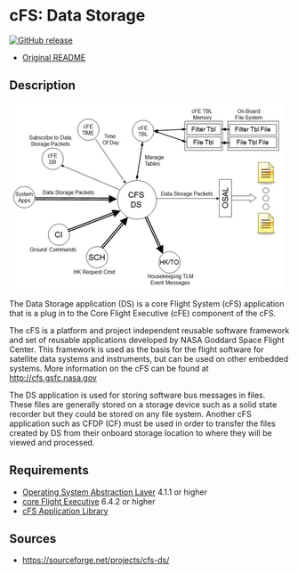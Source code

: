 # cFS: Data Storage

[![GitHub release](https://img.shields.io/github/release/yusend/cfs-ds.svg)](https://github.com/yusend/cfs-ds/releases)

* [Original README](cfs-ds-app-OSS-readme.txt)

## Description

![CFS_DS_Context](docs/dox_src/users_guide/CFS_DS_Context.jpg)

The Data Storage application (DS) is a core Flight System (cFS) application that
is a plug in to the Core Flight Executive (cFE) component of the cFS.

The cFS is a platform and project independent reusable software framework and
set of reusable applications developed by NASA Goddard Space Flight Center. This
framework is used as the basis for the flight software for satellite data
systems and instruments, but can be used on other embedded systems. More
information on the cFS can be found at http://cfs.gsfc.nasa.gov

The DS application is used for storing software bus messages in files. These
files are generally stored on a storage device such as a solid state recorder
but they could be stored on any file system. Another cFS application such as
CFDP (CF) must be used in order to transfer the files created by DS from their
onboard storage location to where they will be viewed and processed.

## Requirements

* [Operating System Abstraction Layer][osal] 4.1.1 or higher
* [core Flight Executive][cfe] 6.4.2 or higher
* [cFS Application Library][cfs_lib]

## Sources

* https://sourceforge.net/projects/cfs-ds/

[osal]: https://github.com/yusend/osal
[cfe]: https://github.com/yusend/coreflightexec
[cfs_lib]: https://github.com/yusend/cfs_lib
